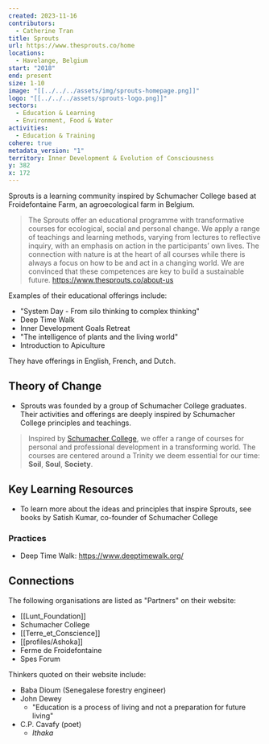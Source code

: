 ```yaml
---
created: 2023-11-16
contributors:
  - Catherine Tran
title: Sprouts
url: https://www.thesprouts.co/home
locations:
  - Havelange, Belgium
start: "2018"
end: present
size: 1-10
image: "[[../../../assets/img/sprouts-homepage.png]]"
logo: "[[../../../assets/sprouts-logo.png]]"
sectors:
  - Education & Learning
  - Environment, Food & Water
activities:
  - Education & Training
cohere: true
metadata_version: "1"
territory: Inner Development & Evolution of Consciousness
y: 382
x: 172
---
```

Sprouts is a learning community inspired by Schumacher College based at Froidefontaine Farm, an agroecological farm in Belgium.

>The Sprouts offer an educational programme with transformative courses for ecological, social and personal change. We apply a range of teachings and learning methods, varying from lectures to reflective inquiry, with an emphasis on action in the participants’ own lives. The connection with nature is at the heart of all courses while there is always a focus on how to be and act in a changing world. We are convinced that these competences are key to build a sustainable future.
https://www.thesprouts.co/about-us

Examples of their educational offerings include:
- "System Day - From silo thinking to complex thinking"
- Deep Time Walk
- Inner Development Goals Retreat
- "The intelligence of plants and the living world"
- Introduction to Apiculture

They have offerings in English, French, and Dutch.

## Theory of Change

- Sprouts was founded by a group of Schumacher College graduates. Their activities and offerings are deeply inspired by Schumacher College principles and teachings. 

>Inspired by [Schumacher College](https://www.schumachercollege.org.uk/), we offer a range of courses for personal and professional development in a transforming world. The courses are centered around a Trinity we deem essential for our time: **Soil**, **Soul**, **Society**.

## Key Learning Resources

- To learn more about the ideas and principles that inspire Sprouts, see books by Satish Kumar, co-founder of Schumacher College

### Practices

- Deep Time Walk: https://www.deeptimewalk.org/

## Connections

The following organisations are listed as "Partners" on their website:
- [[Lunt_Foundation]]
- Schumacher College
- [[Terre_et_Conscience]]
- [[profiles/Ashoka]]
- Ferme de Froidefontaine
- Spes Forum

Thinkers quoted on their website include:
- Baba Dioum (Senegalese forestry engineer)
- John Dewey
	- "Education is a process of living and not a preparation for future living"
- C.P. Cavafy (poet)
	- *Ithaka*

